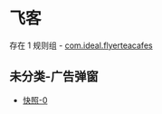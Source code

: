 # 飞客

存在 1 规则组 - [com.ideal.flyerteacafes](/src/apps/com.ideal.flyerteacafes.ts)

## 未分类-广告弹窗

- [快照-0](https://i.gkd.li/i/13466119)
